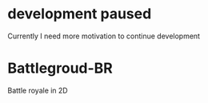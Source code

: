 # development paused
Currently I need more motivation to continue development
# Battlegroud-BR
Battle royale in 2D

